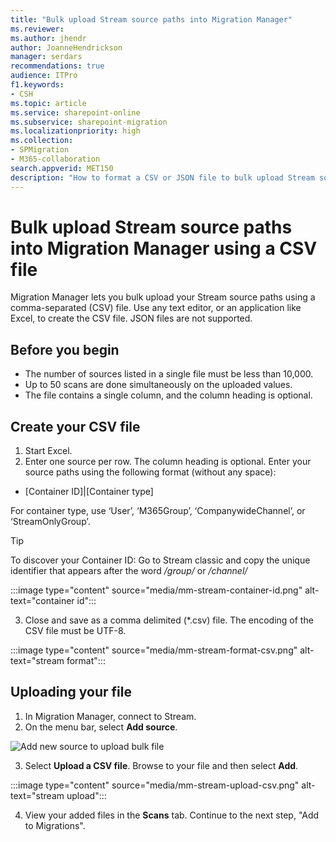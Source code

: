 ```yaml
---
title: "Bulk upload Stream source paths into Migration Manager"
ms.reviewer: 
ms.author: jhendr
author: JoanneHendrickson
manager: serdars
recommendations: true
audience: ITPro
f1.keywords:
- CSH
ms.topic: article
ms.service: sharepoint-online
ms.subservice: sharepoint-migration
ms.localizationpriority: high
ms.collection: 
- SPMigration
- M365-collaboration
search.appverid: MET150
description: "How to format a CSV or JSON file to bulk upload Stream source paths into Migration Manager."
---
```


# Bulk upload Stream source paths into Migration Manager using a CSV file 

Migration Manager lets you bulk upload your Stream source paths using a comma-separated (CSV) file. Use any text editor, or an application like Excel, to create the CSV file.  JSON files are not supported.

## Before you begin

- The number of sources listed in a single file must be less than 10,000.
- Up to 50 scans are done simultaneously on the uploaded values.
- The file contains a single column, and the column heading is optional.


## Create your CSV file

1. Start Excel. 
2. Enter one source per row. The column heading is optional. Enter your source paths using the following format (without any space):

- [Container ID]|[Container type]

For container type, use ‘User’, ‘M365Group’, ‘CompanywideChannel’, or ‘StreamOnlyGroup’. 

>[!Tip]
>To discover your Container ID: Go to Stream classic and copy the unique identifier that appears after the word */group/* or */channel/*
>
>:::image type="content" source="media/mm-stream-container-id.png" alt-text="container id":::

3. Close and save as a comma delimited (*.csv) file. The encoding of the CSV file must be UTF-8.

:::image type="content" source="media/mm-stream-format-csv.png" alt-text="stream format":::

## Uploading your file

1. In Migration Manager, connect to Stream.
2. On the menu bar, select **Add source**.

  ![Add new source to upload bulk file](media/mm-upload-cloud-csv.png)

3. Select **Upload a CSV file**.  Browse to your file and then select **Add**.

:::image type="content" source="media/mm-stream-upload-csv.png" alt-text="stream upload":::

4. View your added files in the **Scans** tab. Continue to the next step, "Add to Migrations".
